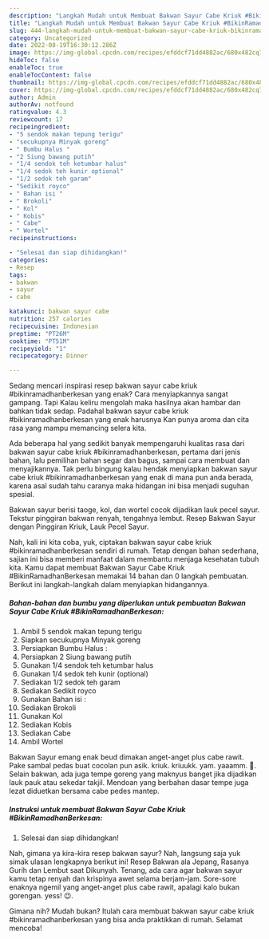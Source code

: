 ```yaml
---
description: "Langkah Mudah untuk Membuat Bakwan Sayur Cabe Kriuk #BikinRamadhanBerkesan yang Menggugah Selera, Buat Buka Puasa Lezat"
title: "Langkah Mudah untuk Membuat Bakwan Sayur Cabe Kriuk #BikinRamadhanBerkesan yang Menggugah Selera, Buat Buka Puasa Lezat"
slug: 444-langkah-mudah-untuk-membuat-bakwan-sayur-cabe-kriuk-bikinramadhanberkesan-yang-menggugah-selera-buat-buka-puasa-lezat
category: Uncategorized
date: 2022-08-19T16:30:12.286Z
image: https://img-global.cpcdn.com/recipes/efddcf71dd4882ac/680x482cq70/bakwan-sayur-cabe-kriuk-bikinramadhanberkesan-foto-resep-utama.jpg
hideToc: false
enableToc: true
enableTocContent: false
thumbnail: https://img-global.cpcdn.com/recipes/efddcf71dd4882ac/680x482cq70/bakwan-sayur-cabe-kriuk-bikinramadhanberkesan-foto-resep-utama.jpg
cover: https://img-global.cpcdn.com/recipes/efddcf71dd4882ac/680x482cq70/bakwan-sayur-cabe-kriuk-bikinramadhanberkesan-foto-resep-utama.jpg
author: Admin
authorAv: notfound
ratingvalue: 4.3
reviewcount: 17
recipeingredient:
- "5 sendok makan tepung terigu"
- "secukupnya Minyak goreng"
- " Bumbu Halus "
- "2 Siung bawang putih"
- "1/4 sendok teh ketumbar halus"
- "1/4 sedok teh kunir optional"
- "1/2 sedok teh garam"
- "Sedikit royco"
- " Bahan isi "
- " Brokoli"
- " Kol"
- " Kobis"
- " Cabe"
- " Wortel"
recipeinstructions:

- "Selesai dan siap dihidangkan!"
categories:
- Resep
tags:
- bakwan
- sayur
- cabe

katakunci: bakwan sayur cabe 
nutrition: 257 calories
recipecuisine: Indonesian
preptime: "PT26M"
cooktime: "PT51M"
recipeyield: "1"
recipecategory: Dinner

---
```



Sedang mencari inspirasi resep bakwan sayur cabe kriuk #bikinramadhanberkesan yang enak? Cara menyiapkannya sangat gampang. Tapi Kalau keliru mengolah maka hasilnya akan hambar dan bahkan tidak sedap. Padahal bakwan sayur cabe kriuk #bikinramadhanberkesan yang enak harusnya Kan punya aroma dan cita rasa yang mampu memancing selera kita.


Ada beberapa hal yang sedikit banyak mempengaruhi kualitas rasa dari bakwan sayur cabe kriuk #bikinramadhanberkesan, pertama dari jenis bahan, lalu pemilihan bahan segar dan bagus, sampai cara membuat dan menyajikannya. Tak perlu bingung kalau hendak menyiapkan bakwan sayur cabe kriuk #bikinramadhanberkesan yang enak di mana pun anda berada, karena asal sudah tahu caranya maka hidangan ini bisa menjadi suguhan spesial.

Bakwan sayur berisi taoge, kol, dan wortel cocok dijadikan lauk pecel sayur. Tekstur pinggiran bakwan renyah, tengahnya lembut. Resep Bakwan Sayur dengan Pinggiran Kriuk, Lauk Pecel Sayur.


Nah, kali ini kita coba, yuk, ciptakan bakwan sayur cabe kriuk #bikinramadhanberkesan sendiri di rumah. Tetap dengan bahan sederhana, sajian ini bisa memberi manfaat dalam membantu menjaga kesehatan tubuh kita. Kamu dapat membuat Bakwan Sayur Cabe Kriuk #BikinRamadhanBerkesan memakai 14 bahan dan 0 langkah pembuatan. Berikut ini langkah-langkah dalam menyiapkan hidangannya.

<!--inarticleads1-->

##### Bahan-bahan dan bumbu yang diperlukan untuk pembuatan Bakwan Sayur Cabe Kriuk #BikinRamadhanBerkesan:

1. Ambil 5 sendok makan tepung terigu
1. Siapkan secukupnya Minyak goreng
1. Persiapkan  Bumbu Halus :
1. Persiapkan 2 Siung bawang putih
1. Gunakan 1/4 sendok teh ketumbar halus
1. Gunakan 1/4 sedok teh kunir (optional)
1. Sediakan 1/2 sedok teh garam
1. Sediakan Sedikit royco
1. Gunakan  Bahan isi :
1. Sediakan  Brokoli
1. Gunakan  Kol
1. Sediakan  Kobis
1. Sediakan  Cabe
1. Ambil  Wortel


Bakwan Sayur emang enak beud dimakan anget-anget plus cabe rawit. Pake sambal pedas buat cocolan pun asik. kriuk. kriuukk. yam. yaaamm. 🤤. Selain bakwan, ada juga tempe goreng yang maknyus banget jika dijadikan lauk pauk atau sekedar takjil. Mendoan yang berbahan dasar tempe juga lezat diduetkan bersama cabe pedes mantep. 

<!--inarticleads2-->

##### Instruksi untuk membuat Bakwan Sayur Cabe Kriuk #BikinRamadhanBerkesan:


1. Selesai dan siap dihidangkan!

Nah, gimana ya kira-kira resep bakwan sayur? Nah, langsung saja yuk simak ulasan lengkapnya berikut ini! Resep Bakwan ala Jepang, Rasanya Gurih dan Lembut saat Dikunyah. Tenang, ada cara agar bakwan sayur kamu tetap renyah dan krispinya awet selama berjam-jam. Sore-sore enaknya ngemil yang anget-anget plus cabe rawit, apalagi kalo bukan gorengan. yess! 😉. 

Gimana nih? Mudah bukan? Itulah cara membuat bakwan sayur cabe kriuk #bikinramadhanberkesan yang bisa anda praktikkan di rumah. Selamat mencoba!
